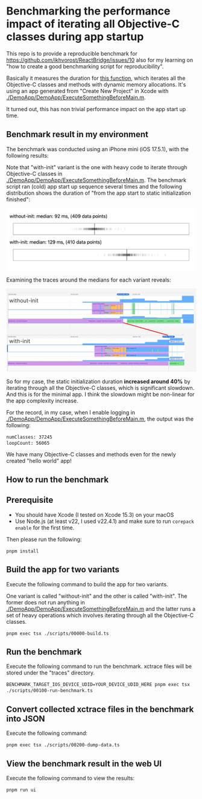 # Benchmarking the performance impact of iterating all Objective-C classes during app startup

This repo is to provide a reproducible benchmark for https://github.com/ikhvorost/ReactBridge/issues/10 also for my learning on "how to create a good benchmarking script for reproducibility".

Basically it measures the duration for [this function](https://github.com/ikhvorost/ReactBridge/blob/93e0318d87cd3f9438ca10120a50e86afab1af65/Sources/ReactBridgeUtils/ReactBridgeUtils.m#L40-L63), which iterates all the Objective-C classes and methods with dynamic memory allocations. It's using an app generated from "Create New Project" in Xcode with [./DemoApp/DemoApp/ExecuteSomethingBeforeMain.m](./DemoApp/DemoApp/ExecuteSomethingBeforeMain.m).

It turned out, this has non trivial performance impact on the app start up time.

## Benchmark result in my environment

The benchmark was conducted using an iPhone mini (iOS 17.5.1), with the following results:

Note that "with-init" variant is the one with heavy code to iterate through Objective-C classes in [./DemoApp/DemoApp/ExecuteSomethingBeforeMain.m](./DemoApp/DemoApp/ExecuteSomethingBeforeMain.m).
The benchmark script ran (cold) app start up sequence several times and the following distribution shows the duration of "from the app start to static initialization finished":

<img src="./assets/distribution.png">

Examining the traces around the medians for each variant reveals:

<img src="./assets/compare-traces-around-medians.png">

So for my case, the static initialization duration **increased around 40%** by iterating through all the Objective-C classes, which is significant slowdown. And this is for the minimal app. I think the slowdown might be non-linear for the app complexity increase.

For the record, in my case, when I enable logging in [./DemoApp/DemoApp/ExecuteSomethingBeforeMain.m](./DemoApp/DemoApp/ExecuteSomethingBeforeMain.m), the output was the following:

```
numClasses: 37245
loopCount: 56065
```

We have many Objective-C classes and methods even for the newly created "hello world" app!

## How to run the benchmark

## Prerequisite

- You should have Xcode (I tested on Xcode 15.3) on your macOS
- Use Node.js (at least v22, I used v22.4.1) and make sure to run `corepack enable` for the first time.

Then please run the following:

```
pnpm install
```

## Build the app for two variants

Execute the following command to build the app for two variants.

One variant is called "without-init" and the other is called "with-init".
The former does not run anything in [./DemoApp/DemoApp/ExecuteSomethingBeforeMain.m](./DemoApp/DemoApp/ExecuteSomethingBeforeMain.m) and the latter runs a set of heavy operations which involves iterating through all the Objective-C classes.

```
pnpm exec tsx ./scripts/00000-build.ts
```

## Run the benchmark

Execute the following command to run the benchmark. xctrace files will be stored under the "traces" directory.

```
BENCHMARK_TARGET_IOS_DEVICE_UDID=YOUR_DEVICE_UDID_HERE pnpm exec tsx ./scripts/00100-run-benchmark.ts
```

## Convert collected xctrace files in the benchmark into JSON

Execute the following command:

```
pnpm exec tsx ./scripts/00200-dump-data.ts
```

## View the benchmark result in the web UI

Execute the following command to view the results:

```
pnpm run ui
```
